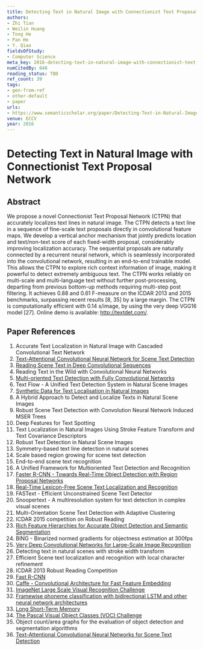 ```yaml
---
title: Detecting Text in Natural Image with Connectionist Text Proposal Network
authors:
- Zhi Tian
- Weilin Huang
- Tong He
- Pan He
- Y. Qiao
fieldsOfStudy:
- Computer Science
meta_key: 2016-detecting-text-in-natural-image-with-connectionist-text-proposal-network
numCitedBy: 648
reading_status: TBD
ref_count: 39
tags:
- gen-from-ref
- other-default
- paper
urls:
- https://www.semanticscholar.org/paper/Detecting-Text-in-Natural-Image-with-Connectionist-Tian-Huang/b620548e06b03e3cc2e9e775c39f5b3d5a4eb19a?sort=total-citations
venue: ECCV
year: 2016
---
```


# Detecting Text in Natural Image with Connectionist Text Proposal Network

## Abstract

We propose a novel Connectionist Text Proposal Network (CTPN) that accurately localizes text lines in natural image. The CTPN detects a text line in a sequence of fine-scale text proposals directly in convolutional feature maps. We develop a vertical anchor mechanism that jointly predicts location and text/non-text score of each fixed-width proposal, considerably improving localization accuracy. The sequential proposals are naturally connected by a recurrent neural network, which is seamlessly incorporated into the convolutional network, resulting in an end-to-end trainable model. This allows the CTPN to explore rich context information of image, making it powerful to detect extremely ambiguous text. The CTPN works reliably on multi-scale and multi-language text without further post-processing, departing from previous bottom-up methods requiring multi-step post filtering. It achieves 0.88 and 0.61 F-measure on the ICDAR 2013 and 2015 benchmarks, surpassing recent results [8, 35] by a large margin. The CTPN is computationally efficient with 0.14 s/image, by using the very deep VGG16 model [27]. Online demo is available: http://textdet.com/.

## Paper References

1. Accurate Text Localization in Natural Image with Cascaded Convolutional Text Network
2. [Text-Attentional Convolutional Neural Network for Scene Text Detection](2016-text-attentional-convolutional-neural-network-for-scene-text-detection)
3. [Reading Scene Text in Deep Convolutional Sequences](2016-reading-scene-text-in-deep-convolutional-sequences)
4. Reading Text in the Wild with Convolutional Neural Networks
5. [Multi-oriented Text Detection with Fully Convolutional Networks](2016-multi-oriented-text-detection-with-fully-convolutional-networks)
6. Text Flow - A Unified Text Detection System in Natural Scene Images
7. [Synthetic Data for Text Localisation in Natural Images](2016-synthetic-data-for-text-localisation-in-natural-images)
8. A Hybrid Approach to Detect and Localize Texts in Natural Scene Images
9. Robust Scene Text Detection with Convolution Neural Network Induced MSER Trees
10. Deep Features for Text Spotting
11. Text Localization in Natural Images Using Stroke Feature Transform and Text Covariance Descriptors
12. Robust Text Detection in Natural Scene Images
13. Symmetry-based text line detection in natural scenes
14. Scale based region growing for scene text detection
15. End-to-end scene text recognition
16. A Unified Framework for Multioriented Text Detection and Recognition
17. [Faster R-CNN - Towards Real-Time Object Detection with Region Proposal Networks](2015-faster-r-cnn-towards-real-time-object-detection-with-region-proposal-networks)
18. [Real-Time Lexicon-Free Scene Text Localization and Recognition](2016-real-time-lexicon-free-scene-text-localization-and-recognition)
19. FASText - Efficient Unconstrained Scene Text Detector
20. Snoopertext - A multiresolution system for text detection in complex visual scenes
21. Multi-Orientation Scene Text Detection with Adaptive Clustering
22. ICDAR 2015 competition on Robust Reading
23. [Rich Feature Hierarchies for Accurate Object Detection and Semantic Segmentation](2014-rich-feature-hierarchies-for-accurate-object-detection-and-semantic-segmentation)
24. BING - Binarized normed gradients for objectness estimation at 300fps
25. [Very Deep Convolutional Networks for Large-Scale Image Recognition](2014-vggnet.md)
26. Detecting text in natural scenes with stroke width transform
27. Efficient Scene text localization and recognition with local character refinement
28. ICDAR 2013 Robust Reading Competition
29. [Fast R-CNN](2015-fast-r-cnn)
30. [Caffe - Convolutional Architecture for Fast Feature Embedding](2014-caffe-convolutional-architecture-for-fast-feature-embedding)
31. [ImageNet Large Scale Visual Recognition Challenge](2015-imagenet-large-scale-visual-recognition-challenge)
32. [Framewise phoneme classification with bidirectional LSTM and other neural network architectures](2005-framewise-phoneme-classification-with-bidirectional-lstm-and-other-neural-network-architectures)
33. [Long Short-Term Memory](1997-long-short-term-memory)
34. [The Pascal Visual Object Classes (VOC) Challenge](2009-the-pascal-visual-object-classes-voc-challenge)
35. Object count/area graphs for the evaluation of object detection and segmentation algorithms
36. [Text-Attentional Convolutional Neural Networks for Scene Text Detection](2016-text-attentional-convolutional-neural-networks-for-scene-text-detection)
